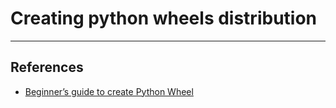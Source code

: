 # Creating python wheels distribution

---

## References

- [Beginner’s guide to create Python Wheel](https://medium.com/swlh/beginners-guide-to-create-python-wheel-7d45f8350a94)
